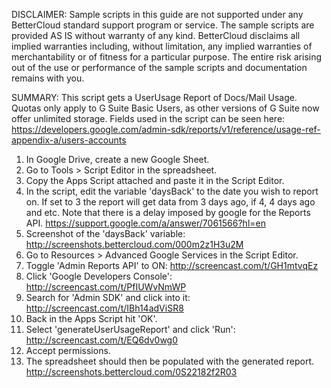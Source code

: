 DISCLAIMER: Sample scripts in this guide are not supported under any BetterCloud standard support program or service. The sample scripts are provided AS IS without warranty of any kind. BetterCloud disclaims all implied warranties including, without limitation, any implied warranties of merchantability or of fitness for a particular purpose. The entire risk arising out of the use or performance of the sample scripts and documentation remains with you.

SUMMARY: This script gets a UserUsage Report of Docs/Mail Usage. Quotas only apply to G Suite Basic Users, as other versions of G Suite now offer unlimited storage. Fields used in the script can be seen here: https://developers.google.com/admin-sdk/reports/v1/reference/usage-ref-appendix-a/users-accounts

1) In Google Drive, create a new Google Sheet.
2) Go to Tools > Script Editor in the spreadsheet.
3) Copy the Apps Script attached and paste it in the Script Editor.
4) In the script, edit the variable 'daysBack' to the date you wish to report on. If set to 3 the report will get data from 3 days ago, if 4, 4 days ago and etc. 
Note that there is a delay imposed by google for the Reports API. https://support.google.com/a/answer/7061566?hl=en
5) Screenshot of the 'daysBack' variable: http://screenshots.bettercloud.com/000m2z1H3u2M
6) Go to Resources > Advanced Google Services in the Script Editor.
7) Toggle 'Admin Reports API' to ON: http://screencast.com/t/GH1mtvqEz
8) Click 'Google Developers Console': http://screencast.com/t/PfIUWvNmWP
9) Search for 'Admin SDK' and click into it: http://screencast.com/t/IBh14adViSR8
10) Back in the Apps Script hit 'OK'.
11) Select 'generateUserUsageReport' and click 'Run': http://screencast.com/t/EQ6dv0wg0
12) Accept permissions.
13) The spreadsheet should then be populated with the generated report.
http://screenshots.bettercloud.com/0S22182f2R03



